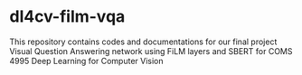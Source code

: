 # dl4cv-film-vqa

This repository contains codes and documentations for our final project Visual Question Answering network using FiLM layers and SBERT for COMS 4995 Deep Learning for Computer Vision